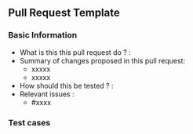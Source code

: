 ## Pull Request Template

### Basic Information
 * What is this this pull request do ? : 
 * Summary of changes proposed in this pull request:
   - xxxxx
   - xxxxx
 * How should this be tested ? : 
 * Relevant issues :
   - #xxxx

### Test cases

